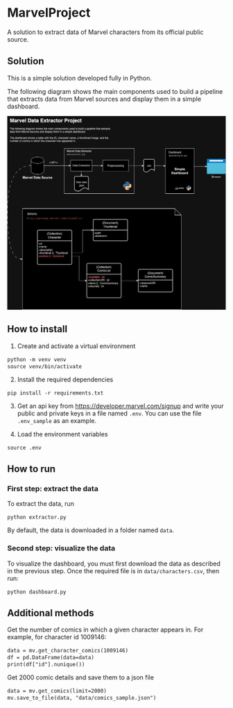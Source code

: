 # MarvelProject
A solution to extract data of Marvel characters from its official public source.

## Solution

This is a simple solution developed fully in Python.

The following diagram shows the main components used to build a pipeline that extracts data from Marvel sources and display them in a simple dashboard.

![image](docs/MarvelProject.drawio.png)

## How to install

1. Create and activate a virtual environment

```
python -m venv venv
source venv/bin/activate
```

2. Install the required dependencies 

```
pip install -r requirements.txt
```

3. Get an api key from https://developer.marvel.com/signup and write your public and private keys in a file named `.env`. You can use the file `.env_sample` as an example.

4. Load the environment variables 

```
source .env
```

## How to run

### First step: extract the data

To extract the data, run

```
python extractor.py
```

By default, the data is downloaded in a folder named `data`.

### Second step: visualize the data

To visualize the dashboard, you must first download the data as described in the previous step. Once the required file is in `data/characters.csv`, then run:

```
python dashboard.py
```

## Additional methods
    
Get the number of comics in which a given character appears in. For example, for character id 1009146:
```    
data = mv.get_character_comics(1009146)
df = pd.DataFrame(data=data)
print(df["id"].nunique())
```

Get 2000 comic details and save them to a json file

```
data = mv.get_comics(limit=2000)
mv.save_to_file(data, "data/comics_sample.json")
```